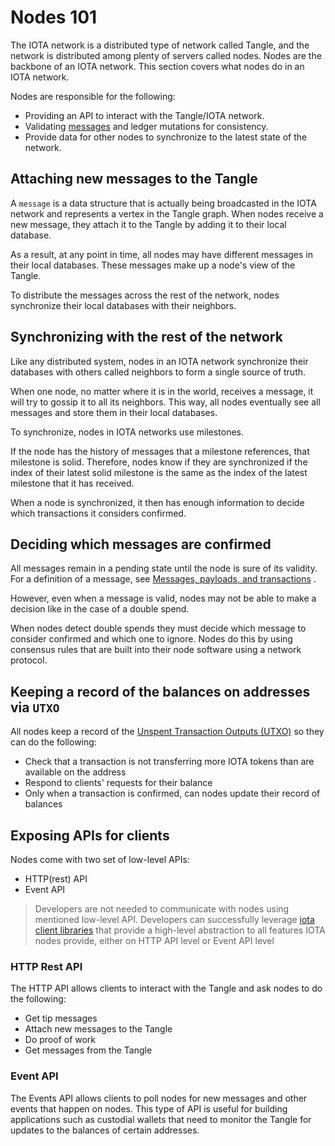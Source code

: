 # Nodes 101

The IOTA network is a distributed type of network called Tangle, and the network is distributed among plenty of servers
called nodes. Nodes are the backbone of an IOTA network. This section covers what nodes do in an IOTA network.

Nodes are responsible for the following:

- Providing an API to interact with the Tangle/IOTA network.
- Validating [messages]((https://chrysalis.docs.iota.org/guides/dev_guide.html#messages-payloads-and-transactions)) and ledger mutations for consistency.
- Provide data for other nodes to synchronize to the latest state of the network.

## Attaching new messages to the Tangle

A `message` is a data structure that is actually being broadcasted in the IOTA network and represents a vertex in the
Tangle graph. When nodes receive a new message, they attach it to the Tangle by adding it to their local database.

As a result, at any point in time, all nodes may have different messages in their local databases. These messages make
up a node's view of the Tangle.

To distribute the messages across the rest of the network, nodes synchronize their local databases with their neighbors.

## Synchronizing with the rest of the network

Like any distributed system, nodes in an IOTA network synchronize their databases with others called neighbors to form a
single source of truth.

When one node, no matter where it is in the world, receives a message, it will try to gossip it to all its neighbors.
This way, all nodes eventually see all messages and store them in their local databases.

To synchronize, nodes in IOTA networks use milestones.

If the node has the history of messages that a milestone references, that milestone is solid. Therefore, nodes know if
they are synchronized if the index of their latest solid milestone is the same as the index of the latest milestone that
it has received.

When a node is synchronized, it then has enough information to decide which transactions it considers confirmed.

## Deciding which messages are confirmed

All messages remain in a pending state until the node is sure of its validity. For a definition of a message,
see [Messages, payloads, and transactions](https://chrysalis.docs.iota.org/guides/dev_guide.html#messages-payloads-and-transactions)
.

However, even when a message is valid, nodes may not be able to make a decision like in the case of a double spend.

When nodes detect double spends they must decide which message to consider confirmed and which one to ignore. Nodes do
this by using consensus rules that are built into their node software using a network protocol.

## Keeping a record of the balances on addresses via `UTXO`

All nodes keep a record of
the [Unspent Transaction Outputs (UTXO)](https://chrysalis.docs.iota.org/guides/dev_guide.html#unspent-transaction-output-utxo)
so they can do the following:

* Check that a transaction is not transferring more IOTA tokens than are available on the address
* Respond to clients' requests for their balance
* Only when a transaction is confirmed, can nodes update their record of balances

## Exposing APIs for clients

Nodes come with two set of low-level APIs:

* HTTP(rest) API
* Event API

> Developers are not needed to communicate with nodes using mentioned low-level API. Developers can successfully leverage [iota client libraries](https://chrysalis.docs.iota.org/libraries/overview.html) that provide a high-level abstraction to all features IOTA nodes provide, either on HTTP API level or Event API level

### HTTP Rest API

The HTTP API allows clients to interact with the Tangle and ask nodes to do the following:

* Get tip messages
* Attach new messages to the Tangle
* Do proof of work
* Get messages from the Tangle

### Event API

The Events API allows clients to poll nodes for new messages and other events that happen on nodes. This type of API is
useful for building applications such as custodial wallets that need to monitor the Tangle for updates to the balances
of certain addresses.

